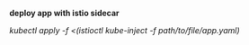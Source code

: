 **deploy app with istio sidecar**

*kubectl apply -f <(istioctl kube-inject -f path/to/file/app.yaml)*

